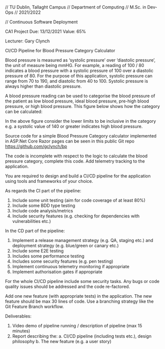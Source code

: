 // TU Dublin, Tallaght Campus
// Department of Computing
// M.Sc. in Dev-Ops
// 2021/2022

// Continuous Software Deployment

CA1 Project
Due: 13/12/2021
Value: 65%

Lecturer: Gary Clynch


CI/CD Pipeline for Blood Pressure Category Calculator

Blood pressure is measured as ‘systolic pressure’ over ‘diastolic pressure’, the unit of measure being mmHG. For example, a reading of 100 / 80 indicates a blood pressure with a systolic pressure of 100 over a diastolic pressure of 80. For the purpose of this application, systolic pressure can range from 70 to 190, and diastolic from 40 to 100. Systolic pressure is always higher than diastolic pressure.

A blood pressure reading can be used to categorise the blood pressure of the patient as low blood pressure, ideal blood pressure, pre-high blood pressure, or high blood pressure. This figure below shows how the category can be calculated:

 




In the above figure consider the lower limits to be inclusive in the category e.g. a systolic value of 140 or greater indicates high blood pressure.  

Source code for a simple Blood Pressure Category calculator implemented in ASP.Net Core Razor pages can be seen in this public Git repo https://github.com/gclynch/bp

The code is incomplete with respect to the logic to calculate the blood pressure category, complete this code. Add telemetry tracking to the application.

You are required to design and build a CI/CD pipeline for the application using tools and frameworks of your choice.

As regards the CI part of the pipeline:
1.	Include some unit testing (aim for code coverage of at least 80%)
2.	Include some BDD type testing
3.	Include code analysis/metrics
4.	Include security features (e.g. checking for dependencies with vulnerabilities etc.)

In the CD part of the pipeline:
1.	Implement a release management strategy (e.g. QA, staging etc.) and deployment strategy (e.g. blue/green or canary etc.)
2.	Include some E2E testing
3.	Includes some performance testing
4.	Includes some security features (e.g. pen testing)
5.	Implement continuous telemetry monitoring if appropriate
6.	Implement authorisation gates if appropriate

For the whole CI/CD pipeline include some security tasks. Any bugs or code quality issues should be addressed and the code re-factored. 

Add one new feature (with appropriate tests) in the application.  The new feature should be max 30 lines of code. Use a branching strategy like the Git Feature Branch workflow.


Deliverables: 
1.	Video demo of pipeline running / description of pipeline (max 15 minutes)
2.	Report describing the:
a.	CI/CD pipeline (including tests etc.), design philosophy
b.	The new feature (e.g. a user story)
